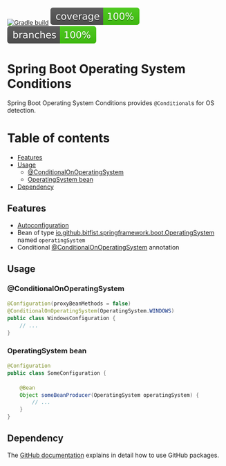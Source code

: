 [![Gradle build](https://github.com/bitfist/os-conditions-spring-boot-starter/actions/workflows/test.yml/badge.svg)](https://github.com/bitfist/os-conditions-spring-boot-starter/actions/workflows/test.yml)
![Coverage](.github/badges/jacoco.svg)
![Branches](.github/badges/branches.svg)

# Spring Boot Operating System Conditions

Spring Boot Operating System Conditions provides `@Conditional`s for OS detection.

Table of contents
=================

* [Features](#features)
* [Usage](#usage)
  * [@ConditionalOnOperatingSystem](#conditionalonoperatingsystem)
  * [OperatingSystem bean](#operatingsystem-bean)
* [Dependency](#dependency)

## Features

* [Autoconfiguration](src/main/java/io/github/bitfist/springframework/boot/autoconfigure/os/OperatingSystemAutoConfiguration.java)
* Bean of type [io.github.bitfist.springframework.boot.OperatingSystem](src/main/java/io/github/bitfist/springframework/boot/os/OperatingSystem.java) named `operatingSystem`
* Conditional [@ConditionalOnOperatingSystem](src/main/java/io/github/bitfist/springframework/boot/autoconfigure/condition/ConditionalOnOperatingSystem.java) annotation

## Usage

### @ConditionalOnOperatingSystem
```java
@Configuration(proxyBeanMethods = false)
@ConditionalOnOperatingSystem(OperatingSystem.WINDOWS)
public class WindowsConfiguration {
    // ...
}
```

### OperatingSystem bean
```java
@Configuration
public class SomeConfiguration {
    
    @Bean
    Object someBeanProducer(OperatingSystem operatingSystem) {
        // ...
    }
}
```

## Dependency

The [GitHub documentation](https://docs.github.com/en/packages/working-with-a-github-packages-registry/working-with-the-gradle-registry#using-a-published-package)
explains in detail how to use GitHub packages.